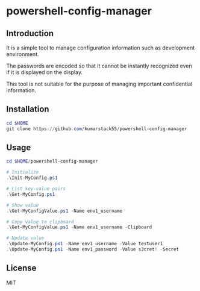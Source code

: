 # powershell-config-manager

## Introduction

It is a simple tool to manage configuration information such as development environment.

The passwords are encoded so that it cannot be instantly recognized even if it is displayed on the display.

This tool is not suitable for the purpose of managing important confidential information.

## Installation

```ps1
cd $HOME
git clone https://github.com/kumarstack55/powershell-config-manager
```

## Usage

```ps1
cd $HOME/powershell-config-manager

# Initialize
.\Init-MyConfig.ps1

# List key-value pairs
.\Get-MyConfig.ps1

# Show value
.\Get-MyConfigValue.ps1 -Name env1_username

# Copy value to clipboard
.\Get-MyConfigValue.ps1 -Name env1_username -Clipboard

# Update value
.\Update-MyConfig.ps1 -Name env1_username -Value testuser1
.\Update-MyConfig.ps1 -Name env1_password -Value s3cret! -Secret
```

## License

MIT
